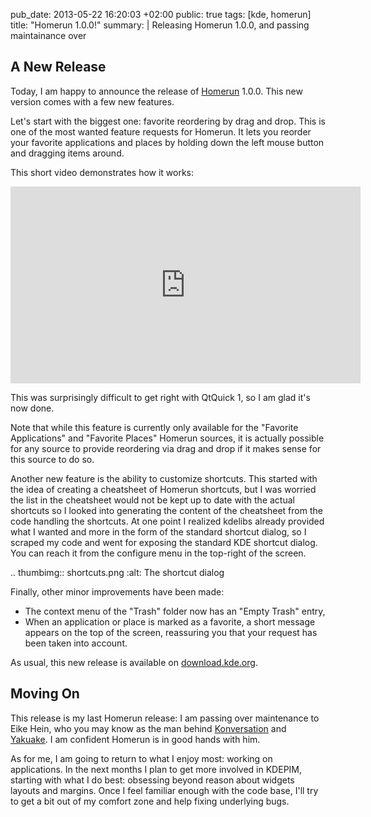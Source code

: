 pub_date: 2013-05-22 16:20:03 +02:00
public: true
tags: [kde, homerun]
title: "Homerun 1.0.0!"
summary: |
    Releasing Homerun 1.0.0, and passing maintainance over

## A New Release

Today, I am happy to announce the release of [Homerun][] 1.0.0. This new version
comes with a few new features.

Let's start with the biggest one: favorite reordering by drag and drop. This is
one of the most wanted feature requests for Homerun. It lets you reorder your
favorite applications and places by holding down the left mouse button and
dragging items around.

This short video demonstrates how it works:

<iframe width="560" height="315" src="http://www.youtube.com/embed/iE1sSaVw9pg?rel=0" frameborder="0" allowfullscreen>
</iframe>

This was surprisingly difficult to get right with QtQuick 1, so I am glad it's now
done.

Note that while this feature is currently only available for the "Favorite
Applications" and "Favorite Places" Homerun sources, it is actually possible for
any source to provide reordering via drag and drop if it makes sense for this
source to do so.

Another new feature is the ability to customize shortcuts. This started with
the idea of creating a cheatsheet of Homerun shortcuts, but I was worried the
list in the cheatsheet would not be kept up to date with the actual shortcuts
so I looked into generating the content of the cheatsheet from the code
handling the shortcuts. At one point I realized kdelibs already provided what I
wanted and more in the form of the standard shortcut dialog, so I scraped my
code and went for exposing the standard KDE shortcut dialog. You can reach it
from the configure menu in the top-right of the screen.

.. thumbimg:: shortcuts.png
    :alt: The shortcut dialog

Finally, other minor improvements have been made:

- The context menu of the "Trash" folder now has an "Empty Trash" entry,
- When an application or place is marked as a favorite, a short message appears
  on the top of the screen, reassuring you that your request has been taken into
  account.

As usual, this new release is available on [download.kde.org][dl].

## Moving On

This release is my last Homerun release: I am passing over maintenance
to Eike Hein, who you may know as the man behind [Konversation][konvi] and
[Yakuake][yakuake]. I am confident Homerun is in good hands with him.

As for me, I am going to return to what I enjoy most: working on applications.
In the next months I plan to get more involved in KDEPIM, starting with what I
do best: obsessing beyond reason about widgets layouts and margins. Once I feel
familiar enough with the code base, I'll try
to get a bit out of my comfort zone and help fixing underlying bugs.

[Homerun]: http://userbase.kde.org/Homerun
[konvi]: http://konversation.kde.org/
[yakuake]: http://extragear.kde.org/apps/yakuake/
[dl]: http://download.kde.org/stable/homerun/src/homerun-1.0.0.tar.bz2.mirrorlist
